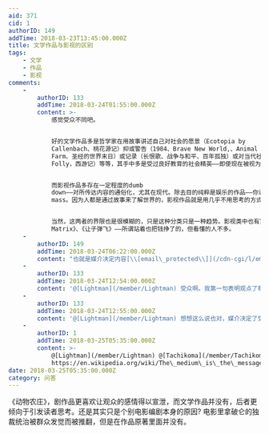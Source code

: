 ```yaml
---
aid: 371
cid: 1
authorID: 149
addTime: 2018-03-23T13:45:00.000Z
title: 文学作品与影视的区别
tags:
    - 文学
    - 作品
    - 影视
comments:
    -
        authorID: 133
        addTime: 2018-03-24T01:55:00.000Z
        content: >-
            感觉受众不同吧。


            好的文学作品多是哲学家在用故事讲述自己对社会的愿景（Ecotopia by
            Callenbach、桃花源记）抑或警告（1984、Brave New World,、Animal
            Farm、圣经的世界末日）或记录（长恨歌、战争与和平、百年孤独）或对当代社会的反抗（In Praise of
            Folly，西游记）等等，其手中多是受过良好教育的社会精英——即使现在被视为通俗小说的西游记在当时对于极大多数人口都是文盲的古代中国用也不是大众能够阅读的。


            而影视作品多存在一定程度的dumb
            down——对所传达内容的通俗化，尤其在现代。除去目的纯粹是娱乐的作品——你说的情绪宣泄多是娱乐性的作品，多数作品的创作动机都是教育，其受众是unenlightened
            mass。因为人都是通过故事来了解世界的，影视作品就是用几乎不用思考的方式，把故事告诉世人，比如《我的团长我的团》、《白鹿原》、《辛德勒的名单》等等。


            当然，这两者的界限也是很模糊的，只是这种分类只是一种趋势。影视类中也有第一种，这种一般就被称为文艺片、纪录片等等，如《魔法少女小圆》（哈哈哈）、《教父》、《The
            Matrix》、《让子弹飞》——所谓站着也把钱挣了的，但看懂的人不多。
    -
        authorID: 149
        addTime: 2018-03-24T06:22:00.000Z
        content: "也就是媒介决定内容[\\[email\_protected\\]](/cdn-cgi/l/email-protection)hikoma"
    -
        authorID: 133
        addTime: 2018-03-24T12:54:00.000Z
        content: '@[Lightman](/member/Lightman) 受众啊。我第一句表明观点了啊，还分别介绍了两者的受众'
    -
        authorID: 133
        addTime: 2018-03-24T12:55:00.000Z
        content: '@[Lightman](/member/Lightman) 想想这么说也对，媒介决定了受众'
    -
        authorID: 1
        addTime: 2018-03-25T05:35:00.000Z
        content: >-
            @[Lightman](/member/Lightman) @[Tachikoma](/member/Tachikoma)
            https://en.wikipedia.org/wiki/The\_medium\_is\_the\_message
date: 2018-03-25T05:35:00.000Z
category: 问答
---
```


《动物农庄》，剧作品更喜欢让观众的感情得以宣泄，而文学作品并没有，后者更倾向于引发读者思考。 ​​还是其实只是个别电影编剧本身的原因? 电影里拿破仑的独裁统治被群众发觉而被推翻，但是在作品原著里面并没有。
